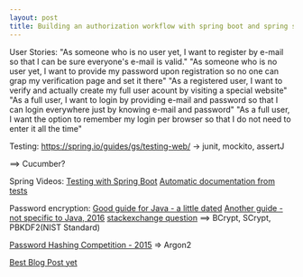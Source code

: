 ```yaml
---
layout: post
title: Building an authorization workflow with spring boot and spring security
---
```


User Stories:
"As someone who is no user yet, I want to register by e-mail so that I can be sure everyone's e-mail is valid."
"As someone who is no user yet, I want to provide my password upon registration so no one can grap my verification page and set it there"
"As a registered user, I want to verify and actually create my full user acount by visiting a special website"
"As a full user, I want to login by providing e-mail and password so that I can login everywhere just by knowing e-mail and password"
"As a full user, I want the option to remember my login per browser so that I do not need to enter it all the time"

Testing:
https://spring.io/guides/gs/testing-web/
-> junit, mockito, assertJ

==> Cucumber?

Spring Videos:
[Testing with Spring Boot](https://www.youtube.com/watch?v=a1lIdidABt0)
[Automatic documentation from tests](https://www.youtube.com/watch?v=5XRotk-HQJo)


Password encryption:
[Good guide for Java - a little dated](http://jasypt.org/howtoencryptuserpasswords.html)
[Another guide - not specific to Java, 2016](https://crackstation.net/hashing-security.htm)
[stackexchange question](http://security.stackexchange.com/questions/131487/list-of-vulnerable-and-usable-hash-functions)
==> BCrypt, SCrypt, PBKDF2(NIST Standard)

[Password Hashing Competition - 2015](https://de.wikipedia.org/wiki/Password_Hashing_Competition)
=> Argon2

[Best Blog Post yet](https://paragonie.com/blog/2016/02/how-safely-store-password-in-2016)
